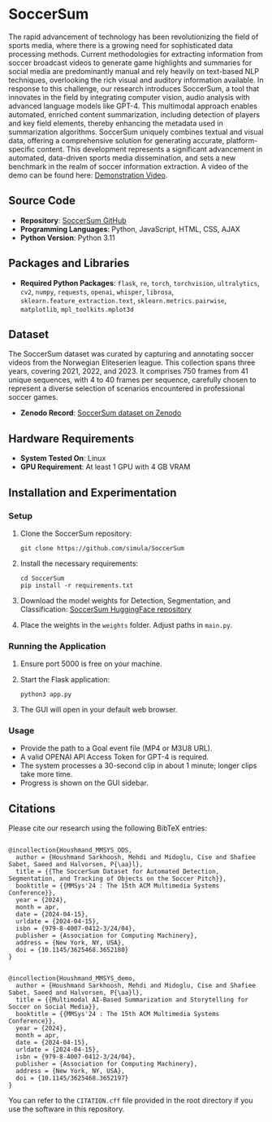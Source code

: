 # SoccerSum
The rapid advancement of technology has been revolutionizing the field of sports media, where there is a growing need for sophisticated data processing methods. Current methodologies for extracting information from soccer broadcast videos to generate game highlights and summaries for social media are predominantly manual and rely heavily on text-based NLP techniques, overlooking the rich visual and auditory information available. In response to this challenge, our research introduces SoccerSum, a tool that innovates in the field by integrating computer vision, audio analysis with advanced language models like GPT-4. This multimodal approach enables automated, enriched content summarization, including detection of players and key field elements, thereby enhancing the metadata used in summarization algorithms. SoccerSum uniquely combines textual and visual data, offering a comprehensive solution for generating accurate, platform-specific content. This development represents a significant advancement in automated, data-driven sports media dissemination, and sets a new benchmark in the realm of soccer information extraction. A video of the demo can be found here: [Demonstration Video](https://youtu.be/za4VIi2ARXY).

## Source Code
- **Repository**: [SoccerSum GitHub](https://github.com/simula/SoccerSum)
- **Programming Languages**: Python, JavaScript, HTML, CSS, AJAX
- **Python Version**: Python 3.11

## Packages and Libraries
- **Required Python Packages**: `flask`, `re`, `torch`, `torchvision`, `ultralytics`, `cv2`, `numpy`, `requests`, `openai`, `whisper`, `librosa`, `sklearn.feature_extraction.text`, `sklearn.metrics.pairwise`, `matplotlib`, `mpl_toolkits.mplot3d`

## Dataset
The SoccerSum dataset was curated by capturing and annotating soccer videos from the Norwegian Eliteserien league. This collection spans three years, covering 2021, 2022, and 2023. It comprises 750 frames from 41 unique sequences, with 4 to 40 frames per sequence, carefully chosen to represent a diverse selection of scenarios encountered in professional soccer games.
- **Zenodo Record**: [SoccerSum dataset on Zenodo](https://zenodo.org/records/10612084)

## Hardware Requirements
- **System Tested On**: Linux
- **GPU Requirement**: At least 1 GPU with 4 GB VRAM

## Installation and Experimentation

### Setup
1. Clone the SoccerSum repository:
   ```
   git clone https://github.com/simula/SoccerSum
   ```

2. Install the necessary requirements:
   ```
   cd SoccerSum
   pip install -r requirements.txt
   ```

3. Download the model weights for Detection, Segmentation, and Classification: [SoccerSum HuggingFace repository](https://huggingface.co/SimulaMet-HOST/SoccerSum)

4. Place the weights in the `weights` folder. Adjust paths in `main.py`.

### Running the Application
1. Ensure port 5000 is free on your machine.

2. Start the Flask application:
   ```
   python3 app.py
   ```

3. The GUI will open in your default web browser.

### Usage
- Provide the path to a Goal event file (MP4 or M3U8 URL).
- A valid OPENAI API Access Token for GPT-4 is required.
- The system processes a 30-second clip in about 1 minute; longer clips take more time.
- Progress is shown on the GUI sidebar.


## Citations

Please cite our research using the following BibTeX entries:

<pre><code>
@incollection{Houshmand_MMSYS_ODS,
  author = {Houshmand Sarkhoosh, Mehdi and Midoglu, Cise and Shafiee Sabet, Saeed and Halvorsen, P{\aa}l},
  title = {{The SoccerSum Dataset for Automated Detection, Segmentation, and Tracking of Objects on the Soccer Pitch}},
  booktitle = {{MMSys'24 : The 15th ACM Multimedia Systems Conference}},
  year = {2024},
  month = apr,
  date = {2024-04-15},
  urldate = {2024-04-15},
  isbn = {979-8-4007-0412-3/24/04},
  publisher = {Association for Computing Machinery},
  address = {New York, NY, USA},
  doi = {10.1145/3625468.3652180}
}
</code></pre>

<pre><code>
@incollection{Houshmand_MMSYS_demo,
  author = {Houshmand Sarkhoosh, Mehdi and Midoglu, Cise and Shafiee Sabet, Saeed and Halvorsen, P{\aa}l},
  title = {{Multimodal AI-Based Summarization and Storytelling for Soccer on Social Media}},
  booktitle = {{MMSys'24 : The 15th ACM Multimedia Systems Conference}},
  year = {2024},
  month = apr,
  date = {2024-04-15},
  urldate = {2024-04-15},
  isbn = {979-8-4007-0412-3/24/04},
  publisher = {Association for Computing Machinery},
  address = {New York, NY, USA},
  doi = {10.1145/3625468.3652197}
}
</code></pre>

You can refer to the `CITATION.cff` file provided in the root directory if you use the software in this repository.

